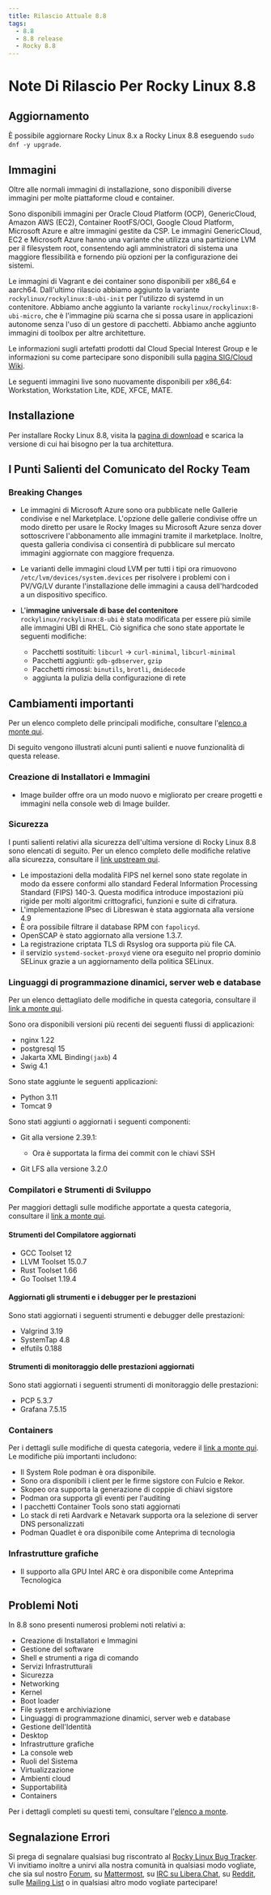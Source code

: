 ```yaml
---
title: Rilascio Attuale 8.8
tags:
  - 8.8
  - 8.8 release
  - Rocky 8.8
---
```


# Note Di Rilascio Per Rocky Linux 8.8

## Aggiornamento

È possibile aggiornare Rocky Linux 8.x a Rocky Linux 8.8 eseguendo `sudo dnf -y upgrade`.

## Immagini

Oltre alle normali immagini di installazione, sono disponibili diverse immagini per molte piattaforme cloud e container.

Sono disponibili immagini per Oracle Cloud Platform (OCP), GenericCloud, Amazon AWS (EC2), Container RootFS/OCI, Google Cloud Platform, Microsoft Azure e altre immagini gestite da CSP. Le immagini GenericCloud, EC2 e Microsoft Azure hanno una variante che utilizza una partizione LVM per il filesystem root, consentendo agli amministratori di sistema una maggiore flessibilità e fornendo più opzioni per la configurazione dei sistemi.

Le immagini di Vagrant e dei container sono disponibili per x86_64 e aarch64. Dall'ultimo rilascio abbiamo aggiunto la variante `rockylinux/rockylinux:8-ubi-init` per l'utilizzo di systemd in un contenitore. Abbiamo anche aggiunto la variante `rockylinux/rockylinux:8-ubi-micro`, che è l'immagine più scarna che si possa usare in applicazioni autonome senza l'uso di un gestore di pacchetti. Abbiamo anche aggiunto immagini di toolbox per altre architetture.

Le informazioni sugli artefatti prodotti dal Cloud Special Interest Group e le informazioni su come partecipare sono disponibili sulla [pagina SIG/Cloud Wiki](https://sig-cloud.rocky.page/).

Le seguenti immagini live sono nuovamente disponibili per x86_64: Workstation, Workstation Lite, KDE, XFCE, MATE.

## Installazione

Per installare Rocky Linux 8.8, visita la [pagina di download](https://rockylinux.org/download/) e scarica la versione di cui hai bisogno per la tua architettura.

## I Punti Salienti del Comunicato del Rocky Team

### Breaking Changes

* Le immagini di Microsoft Azure sono ora pubblicate nelle Gallerie condivise e nel Marketplace. L'opzione delle gallerie condivise offre un modo diretto per usare le Rocky Images su Microsoft Azure senza dover sottoscrivere l'abbonamento alle immagini tramite il marketplace. Inoltre, questa galleria condivisa ci consentirà di pubblicare sul mercato immagini aggiornate con maggiore frequenza.
* Le varianti delle immagini cloud LVM per tutti i tipi ora rimuovono `/etc/lvm/devices/system.devices` per risolvere i problemi con i PV/VG/LV durante l'installazione delle immagini a causa dell'hardcoded a un dispositivo specifico.
* L'**immagine universale di base del contenitore** `rockylinux/rockylinux:8-ubi` è stata modificata per essere più simile alle immagini UBI di RHEL. Ciò significa che sono state apportate le seguenti modifiche:

    * Pacchetti sostituiti: `libcurl` -&gt; `curl-minimal`, `libcurl-minimal`
    * Pacchetti aggiunti: `gdb-gdbserver`, `gzip`
    * Pacchetti rimossi: `binutils`, `brotli`, `dmidecode`
    * aggiunta la pulizia della configurazione di rete

## Cambiamenti importanti

Per un elenco completo delle principali modifiche, consultare l'[elenco a monte qui](https://access.redhat.com/documentation/en-us/red_hat_enterprise_linux/8/html/8.8_release_notes/overview#overview-major-changes).

Di seguito vengono illustrati alcuni punti salienti e nuove funzionalità di questa release.

### Creazione di Installatori e Immagini

* Image builder offre ora un modo nuovo e migliorato per creare progetti e immagini nella console web di Image builder.

### Sicurezza

I punti salienti relativi alla sicurezza dell'ultima versione di Rocky Linux 8.8 sono elencati di seguito. Per un elenco completo delle modifiche relative alla sicurezza, consultare il [link upstream qui](https://access.redhat.com/documentation/en-us/red_hat_enterprise_linux/8/html/8.8_release_notes/new-features#new-features-security).

* Le impostazioni della modalità FIPS nel kernel sono state regolate in modo da essere conformi allo standard Federal Information Processing Standard (FIPS) 140-3. Questa modifica introduce impostazioni più rigide per molti algoritmi crittografici, funzioni e suite di cifratura.
* L'implementazione IPsec di Libreswan è stata aggiornata alla versione 4.9
* È ora possibile filtrare il database RPM con `fapolicyd`.
* OpenSCAP è stato aggiornato alla versione 1.3.7.
* La registrazione criptata TLS di Rsyslog ora supporta più file CA.
* il servizio `systemd-socket-proxyd` viene ora eseguito nel proprio dominio SELinux grazie a un aggiornamento della politica SELinux.

### Linguaggi di programmazione dinamici, server web e database

Per un elenco dettagliato delle modifiche in questa categoria, consultare il [link a monte qui](https://access.redhat.com/documentation/en-us/red_hat_enterprise_linux/8/html/8.8_release_notes/new-features#new-features-dynamic-programming-languages-web-and-database-servers).

Sono ora disponibili versioni più recenti dei seguenti flussi di applicazioni:

* nginx 1.22
* postgresql 15
* Jakarta XML Binding`(jaxb`) 4
* Swig 4.1

Sono state aggiunte le seguenti applicazioni:

* Python 3.11
* Tomcat 9

Sono stati aggiunti o aggiornati i seguenti componenti:

* Git alla versione 2.39.1:

    * Ora è supportata la firma dei commit con le chiavi SSH

* Git LFS alla versione 3.2.0

### Compilatori e Strumenti di Sviluppo

Per maggiori dettagli sulle modifiche apportate a questa categoria, consultare il [link a monte qui](https://access.redhat.com/documentation/en-us/red_hat_enterprise_linux/8/html/8.8_release_notes/new-features#new-features-compilers-and-development-tools).

#### Strumenti del Compilatore aggiornati

* GCC Toolset 12
* LLVM Toolset 15.0.7
* Rust Toolset 1.66
* Go Toolset 1.19.4

#### Aggiornati gli strumenti e i debugger per le prestazioni

Sono stati aggiornati i seguenti strumenti e debugger delle prestazioni:

* Valgrind 3.19
* SystemTap 4.8
* elfutils 0.188

#### Strumenti di monitoraggio delle prestazioni aggiornati

Sono stati aggiornati i seguenti strumenti di monitoraggio delle prestazioni:

* PCP 5.3.7
* Grafana 7.5.15

### Containers

Per i dettagli sulle modifiche di questa categoria, vedere il [link a monte qui](https://access.redhat.com/documentation/en-us/red_hat_enterprise_linux/8/html/8.8_release_notes/new-features#new-features-containers). Le modifiche più importanti includono:

* Il System Role podman è ora disponibile.
* Sono ora disponibili i client per le firme sigstore con Fulcio e Rekor.
* Skopeo ora supporta la generazione di coppie di chiavi sigstore
* Podman ora supporta gli eventi per l'auditing
* I pacchetti Container Tools sono stati aggiornati
* Lo stack di reti Aardvark e Netavark supporta ora la selezione di server DNS personalizzati
* Podman Quadlet è ora disponibile come Anteprima di tecnologia

### Infrastrutture grafiche

* Il supporto alla GPU Intel ARC è ora disponibile come Anteprima Tecnologica

## Problemi Noti

In 8.8 sono presenti numerosi problemi noti relativi a:

* Creazione di Installatori e Immagini
* Gestione del software
* Shell e strumenti a riga di comando
* Servizi Infrastrutturali
* Sicurezza
* Networking
* Kernel
* Boot loader
* File system e archiviazione
* Linguaggi di programmazione dinamici, server web e database
* Gestione dell'Identità
* Desktop
* Infrastrutture grafiche
* La console web
* Ruoli del Sistema
* Virtualizzazione
* Ambienti cloud
* Supportabilità
* Containers

Per i dettagli completi su questi temi, consultare l'[elenco a monte](https://access.redhat.com/documentation/en-us/red_hat_enterprise_linux/8/html/8.8_release_notes/known-issues).

## Segnalazione Errori

Si prega di segnalare qualsiasi bug riscontrato al [Rocky Linux Bug Tracker](https://bugs.rockylinux.org/). Vi invitiamo inoltre a unirvi alla nostra comunità in qualsiasi modo vogliate, che sia sul nostro [Forum](https://forums.rockylinux.org), su [Mattermost](https://chat.rockylinux.org), su [IRC su Libera.Chat](irc://irc.liberachat/rockylinux), su [Reddit](https://reddit.com/r/rockylinux), sulle [Mailing List](https://lists.resf.org) o in qualsiasi altro modo vogliate partecipare!
